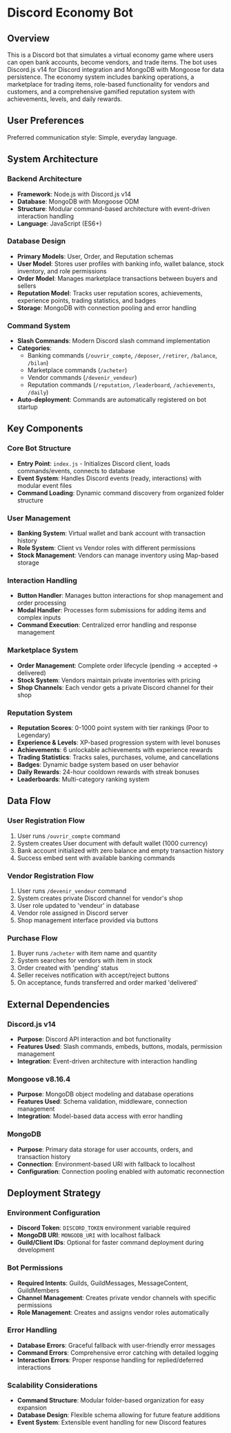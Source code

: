 # Discord Economy Bot

## Overview

This is a Discord bot that simulates a virtual economy game where users can open bank accounts, become vendors, and trade items. The bot uses Discord.js v14 for Discord integration and MongoDB with Mongoose for data persistence. The economy system includes banking operations, a marketplace for trading items, role-based functionality for vendors and customers, and a comprehensive gamified reputation system with achievements, levels, and daily rewards.

## User Preferences

Preferred communication style: Simple, everyday language.

## System Architecture

### Backend Architecture
- **Framework**: Node.js with Discord.js v14
- **Database**: MongoDB with Mongoose ODM
- **Structure**: Modular command-based architecture with event-driven interaction handling
- **Language**: JavaScript (ES6+)

### Database Design
- **Primary Models**: User, Order, and Reputation schemas
- **User Model**: Stores user profiles with banking info, wallet balance, stock inventory, and role permissions
- **Order Model**: Manages marketplace transactions between buyers and sellers
- **Reputation Model**: Tracks user reputation scores, achievements, experience points, trading statistics, and badges
- **Storage**: MongoDB with connection pooling and error handling

### Command System
- **Slash Commands**: Modern Discord slash command implementation
- **Categories**: 
  - Banking commands (`/ouvrir_compte`, `/deposer`, `/retirer`, `/balance`, `/bilan`)
  - Marketplace commands (`/acheter`)
  - Vendor commands (`/devenir_vendeur`)
  - Reputation commands (`/reputation`, `/leaderboard`, `/achievements`, `/daily`)
- **Auto-deployment**: Commands are automatically registered on bot startup

## Key Components

### Core Bot Structure
- **Entry Point**: `index.js` - Initializes Discord client, loads commands/events, connects to database
- **Event System**: Handles Discord events (ready, interactions) with modular event files
- **Command Loading**: Dynamic command discovery from organized folder structure

### User Management
- **Banking System**: Virtual wallet and bank account with transaction history
- **Role System**: Client vs Vendor roles with different permissions
- **Stock Management**: Vendors can manage inventory using Map-based storage

### Interaction Handling
- **Button Handler**: Manages button interactions for shop management and order processing
- **Modal Handler**: Processes form submissions for adding items and complex inputs
- **Command Execution**: Centralized error handling and response management

### Marketplace System
- **Order Management**: Complete order lifecycle (pending → accepted → delivered)
- **Stock System**: Vendors maintain private inventories with pricing
- **Shop Channels**: Each vendor gets a private Discord channel for their shop

### Reputation System
- **Reputation Scores**: 0-1000 point system with tier rankings (Poor to Legendary)
- **Experience & Levels**: XP-based progression system with level bonuses
- **Achievements**: 6 unlockable achievements with experience rewards
- **Trading Statistics**: Tracks sales, purchases, volume, and cancellations
- **Badges**: Dynamic badge system based on user behavior
- **Daily Rewards**: 24-hour cooldown rewards with streak bonuses
- **Leaderboards**: Multi-category ranking system

## Data Flow

### User Registration Flow
1. User runs `/ouvrir_compte` command
2. System creates User document with default wallet (1000 currency)
3. Bank account initialized with zero balance and empty transaction history
4. Success embed sent with available banking commands

### Vendor Registration Flow
1. User runs `/devenir_vendeur` command
2. System creates private Discord channel for vendor's shop
3. User role updated to 'vendeur' in database
4. Vendor role assigned in Discord server
5. Shop management interface provided via buttons

### Purchase Flow
1. Buyer runs `/acheter` with item name and quantity
2. System searches for vendors with item in stock
3. Order created with 'pending' status
4. Seller receives notification with accept/reject buttons
5. On acceptance, funds transferred and order marked 'delivered'

## External Dependencies

### Discord.js v14
- **Purpose**: Discord API interaction and bot functionality
- **Features Used**: Slash commands, embeds, buttons, modals, permission management
- **Integration**: Event-driven architecture with interaction handling

### Mongoose v8.16.4
- **Purpose**: MongoDB object modeling and database operations
- **Features Used**: Schema validation, middleware, connection management
- **Integration**: Model-based data access with error handling

### MongoDB
- **Purpose**: Primary data storage for user accounts, orders, and transaction history
- **Connection**: Environment-based URI with fallback to localhost
- **Configuration**: Connection pooling enabled with automatic reconnection

## Deployment Strategy

### Environment Configuration
- **Discord Token**: `DISCORD_TOKEN` environment variable required
- **MongoDB URI**: `MONGODB_URI` with localhost fallback
- **Guild/Client IDs**: Optional for faster command deployment during development

### Bot Permissions
- **Required Intents**: Guilds, GuildMessages, MessageContent, GuildMembers
- **Channel Management**: Creates private vendor channels with specific permissions
- **Role Management**: Creates and assigns vendor roles automatically

### Error Handling
- **Database Errors**: Graceful fallback with user-friendly error messages
- **Command Errors**: Comprehensive error catching with detailed logging
- **Interaction Errors**: Proper response handling for replied/deferred interactions

### Scalability Considerations
- **Command Structure**: Modular folder-based organization for easy expansion
- **Database Design**: Flexible schema allowing for future feature additions
- **Event System**: Extensible event handling for new Discord features